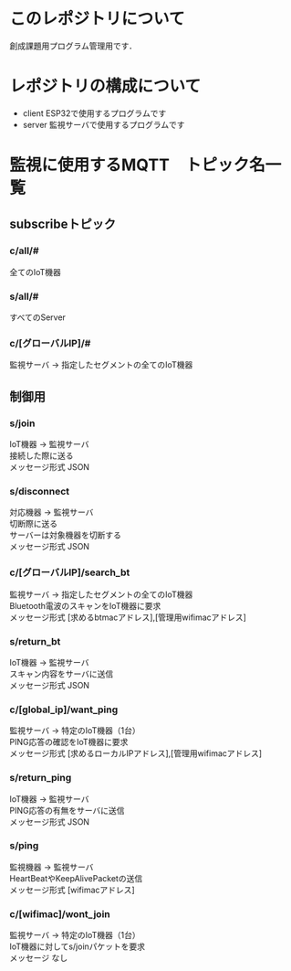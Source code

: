 # このレポジトリについて
創成課題用プログラム管理用です．

# レポジトリの構成について
* client
ESP32で使用するプログラムです
* server
監視サーバで使用するプログラムです

# 監視に使用するMQTT　トピック名一覧

## subscribeトピック

### c/all/#
全てのIoT機器

### s/all/#
すべてのServer

### c/[グローバルIP]/#
監視サーバ → 指定したセグメントの全てのIoT機器

## 制御用

### s/join
IoT機器 → 監視サーバ   
接続した際に送る   
メッセージ形式 JSON   

### s/disconnect
対応機器 → 監視サーバ   
切断際に送る   
サーバーは対象機器を切断する   
メッセージ形式 JSON   

### c/[グローバルIP]/search_bt
監視サーバ → 指定したセグメントの全てのIoT機器   
Bluetooth電波のスキャンをIoT機器に要求   
メッセージ形式 [求めるbtmacアドレス],[管理用wifimacアドレス]   

### s/return_bt
IoT機器 → 監視サーバ   
スキャン内容をサーバに送信   
メッセージ形式 JSON   

### c/[global_ip]/want_ping
監視サーバ → 特定のIoT機器（1台）   
PING応答の確認をIoT機器に要求   
メッセージ形式 [求めるローカルIPアドレス],[管理用wifimacアドレス]   

### s/return_ping
IoT機器 → 監視サーバ   
PING応答の有無をサーバに送信   
メッセージ形式 JSON   

### s/ping
監視機器 → 監視サーバ   
HeartBeatやKeepAlivePacketの送信   
メッセージ形式 [wifimacアドレス]   

### c/[wifimac]/wont_join
監視サーバ → 特定のIoT機器（1台）   
IoT機器に対してs/joinパケットを要求   
メッセージ なし   
